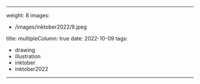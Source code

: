 
---
weight: 8
images:
- /images/inktober2022/9.jpeg

title:
multipleColumn: true
date: 2022-10-09
tags:
- drawing
- illustration
- inktober
- inktober2022
---

